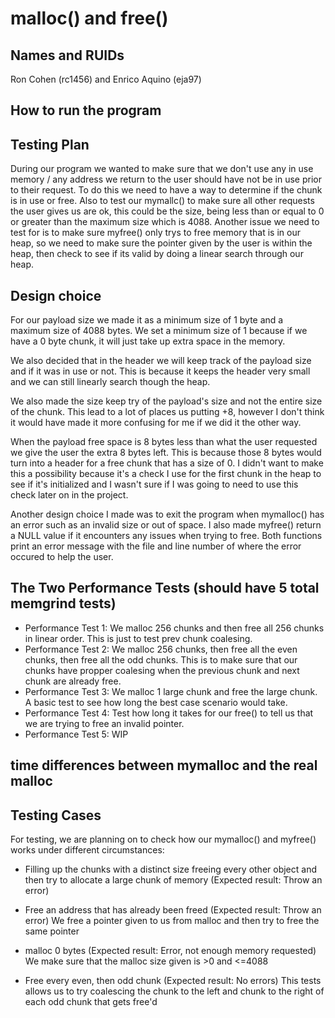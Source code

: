 malloc() and free()
===================

## Names and RUIDs

Ron Cohen (rc1456) and Enrico Aquino (eja97)

## How to run the program


## Testing Plan
During our program we wanted to make sure that we don't use any in use memory / any address we return to the user should have not be in use prior to their request. To do this we need to have a way to determine if the chunk is in use or free. Also to test our mymallc() to make sure all other requests the user gives us are ok, this could be the size, being less than or equal to 0 or greater than the maximum size which is 4088. Another issue we need to test for is to make sure myfree() only trys to free memory that is in our heap, so we need to make sure the pointer given by the user is within the heap, then check to see if its valid by doing a linear search through our heap.

## Design choice
For our payload size we made it as a minimum size of 1 byte and a maximum size of 4088 bytes. We set a minimum size of 1 because if we have a 0 byte chunk, it will just take up extra space in the memory.

We also decided that in the header we will keep track of the payload size and if it was in use or not. This is because it keeps the header very small and we can still linearly search though the heap.

We also made the size keep try of the payload's size and not the entire size of the chunk. This lead to a lot of places us putting +8, however I don't think it would have made it more confusing for me if we did it the other way.

When the payload free space is 8 bytes less than what the user requested we give the user the extra 8 bytes left. This is because those 8 bytes would turn into a header for a free chunk that has a size of 0. I didn't want to make this a possibility because it's a check I use for the first chunk in the heap to see if it's initialized and I wasn't sure if I was going to need to use this check later on in the project.

Another design choice I made was to exit the program when mymalloc() has an error such as an invalid size or out of space. I also made myfree() return a NULL value if it encounters any issues when trying to free. Both functions print an error message with the file and line number of where the error occured to help the user.

## The Two Performance Tests (should have 5 total memgrind tests)
- Performance Test 1:
    We malloc 256 chunks and then free all 256 chunks in linear order. 
    This is just to test prev chunk coalesing.
- Performance Test 2:
    We malloc 256 chunks, then free all the even chunks, then free all the odd chunks.
    This is to make sure that our chunks have propper coalesing when the previous chunk and next chunk are already free.
- Performance Test 3: 
    We malloc 1 large chunk and free the large chunk.
    A basic test to see how long the best case scenario would take.
- Performance Test 4:
    Test how long it takes for our free() to tell us that we are trying to free an invalid pointer.
- Performance Test 5:
    WIP

## time differences between mymalloc and the real malloc

## Testing Cases
For testing, we are planning on to check how our mymalloc() and myfree() works under different circumstances:

- Filling up the chunks with a distinct size freeing every other object and then
    try to allocate a large chunk of memory (Expected result: Throw an error)


- Free an address that has already been freed (Expected result: Throw an error)
    We free a pointer given to us from malloc and then try to free the same pointer

- malloc 0 bytes (Expected result: Error, not enough memory requested)
    We make sure that the malloc size given is >0 and <=4088

- Free every even, then odd chunk (Expected result: No errors)
    This tests allows us to try coalescing the chunk to the left and chunk to the right of each odd chunk that gets free'd